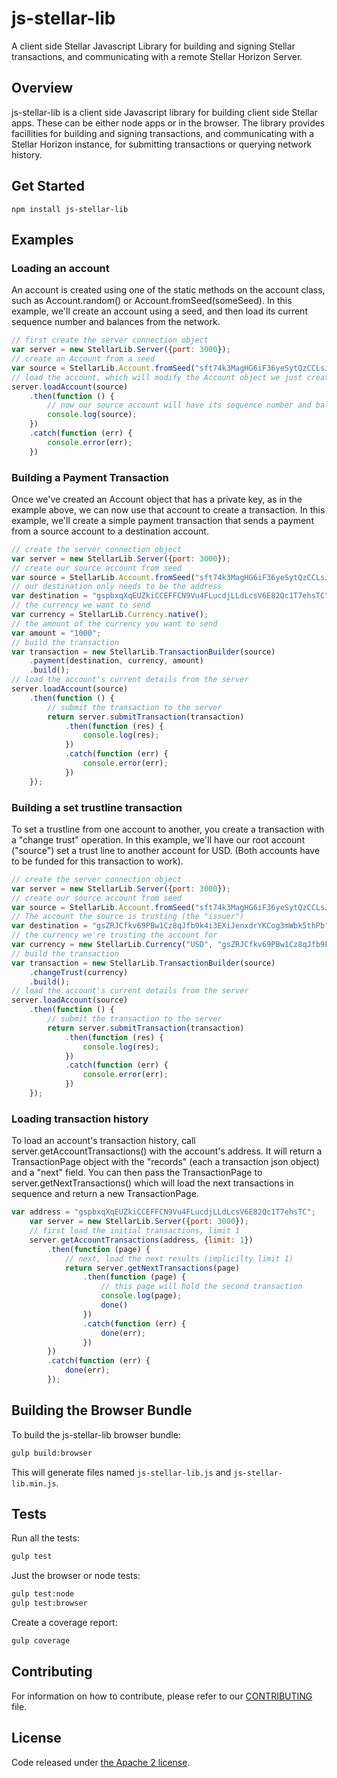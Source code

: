 # js-stellar-lib

A client side Stellar Javascript Library for building and signing Stellar transactions, and communicating with a remote Stellar Horizon Server.

## Overview

js-stellar-lib is a client side Javascript library for building client side Stellar apps. These can be either node apps or in the browser. The library provides facillities for building and signing transactions, and communicating with a Stellar Horizon instance, for submitting transactions or querying network history.

## Get Started

```
npm install js-stellar-lib
```


## Examples

### Loading an account

An account is created using one of the static methods on the account class, such as Account.random() or Account.fromSeed(someSeed). In this example, we'll create an account using a seed, and then load its current sequence number and balances from the network.

```javascript
// first create the server connection object
var server = new StellarLib.Server({port: 3000});
// create an Account from a seed
var source = StellarLib.Account.fromSeed("sft74k3MagHG6iF36yeSytQzCCLsJ2Fo9K4YJpQCECwgoUobc4v");
// load the account, which will modify the Account object we just created
server.loadAccount(source)
    .then(function () {
        // now our source account will have its sequence number and balances loaded
        console.log(source);
    })
    .catch(function (err) {
        console.error(err);
    })
```

### Building a Payment Transaction

Once we've created an Account object that has a private key, as in the example above, we can now use that account to create a transaction. In this example, we'll create a simple payment transaction that sends a payment from a source account to a destination account.

```javascript
// create the server connection object
var server = new StellarLib.Server({port: 3000});
// create our source account from seed
var source = StellarLib.Account.fromSeed("sft74k3MagHG6iF36yeSytQzCCLsJ2Fo9K4YJpQCECwgoUobc4v");
// our destination only needs to be the address
var destination = "gspbxqXqEUZkiCCEFFCN9Vu4FLucdjLLdLcsV6E82Qc1T7ehsTC";
// the currency we want to send
var currency = StellarLib.Currency.native();
// the amount of the currency you want to send
var amount = "1000";
// build the transaction
var transaction = new StellarLib.TransactionBuilder(source)
    .payment(destination, currency, amount)
    .build();
// load the account's current details from the server
server.loadAccount(source)
    .then(function () {
        // submit the transaction to the server
        return server.submitTransaction(transaction)
            .then(function (res) {
                console.log(res);
            })
            .catch(function (err) {
                console.error(err);
            })
    });
```

### Building a set trustline transaction

To set a trustline from one account to another, you create a transaction with a
"change trust" operation. In this example, we'll have our root account ("source")
set a trust line to another account for USD. (Both accounts have to be funded for
this transaction to work).

```javascript
// create the server connection object
var server = new StellarLib.Server({port: 3000});
// create our source account from seed
var source = StellarLib.Account.fromSeed("sft74k3MagHG6iF36yeSytQzCCLsJ2Fo9K4YJpQCECwgoUobc4v");
// The account the source is trusting (the "issuer")
var destination = "gsZRJCfkv69PBw1Cz8qJfb9k4i3EXiJenxdrYKCog3mWbk5thPb";
// the currency we're trusting the account for
var currency = new StellarLib.Currency("USD", "gsZRJCfkv69PBw1Cz8qJfb9k4i3EXiJenxdrYKCog3mWbk5thPb");
// build the transaction
var transaction = new StellarLib.TransactionBuilder(source)
    .changeTrust(currency)
    .build();
// load the account's current details from the server
server.loadAccount(source)
    .then(function () {
        // submit the transaction to the server
        return server.submitTransaction(transaction)
            .then(function (res) {
                console.log(res);
            })
            .catch(function (err) {
                console.error(err);
            })
    });
```

### Loading transaction history

To load an account's transaction history, call server.getAccountTransactions()
with the account's address. It will return a TransactionPage object with the
"records" (each a transaction json object) and a "next" field. You can then
pass the TransactionPage to server.getNextTransactions() which will load the next
transactions in sequence and return a new TransactionPage.

```javascript
var address = "gspbxqXqEUZkiCCEFFCN9Vu4FLucdjLLdLcsV6E82Qc1T7ehsTC";
    var server = new StellarLib.Server({port: 3000});
    // first load the initial transactions, limit 1
    server.getAccountTransactions(address, {limit: 1})
        .then(function (page) {
            // next, load the next results (implicilty limit 1)
            return server.getNextTransactions(page)
                .then(function (page) {
                    // this page will hold the second transaction
                    console.log(page);
                    done()
                })
                .catch(function (err) {
                    done(err);
                })
        })
        .catch(function (err) {
            done(err);
        });
```

## Building the Browser Bundle

To build the js-stellar-lib browser bundle:

```sh
gulp build:browser
```

This will generate files named `js-stellar-lib.js` and `js-stellar-lib.min.js`.
## Tests

Run all the tests:

```sh
gulp test
```
Just the browser or node tests:
```sh
gulp test:node
gulp test:browser
```
Create a coverage report:
```sh
gulp coverage
```

## Contributing

For information on how to contribute, please refer to our [CONTRIBUTING](https://github.com/stellar/js-stellar-lib/blob/master/CONTRIBUTING.md) file.

## License

Code released under [the Apache 2 license](https://github.com/stellar/js-stellar-lib/blob/master/LICENSE).